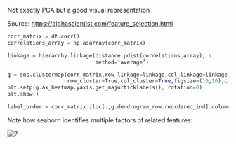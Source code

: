 Not exactly PCA but a good visual representation 

Source: https://alphascientist.com/feature_selection.html

```python   
corr_matrix = df.corr()
correlations_array = np.asarray(corr_matrix)

linkage = hierarchy.linkage(distance.pdist(correlations_array), \
                            method=‘average’)

g = sns.clustermap(corr_matrix,row_linkage=linkage,col_linkage=linkage,\
                   row_cluster=True,col_cluster=True,figsize=(10,10),cmap=‘Greens’)
plt.setp(g.ax_heatmap.yaxis.get_majorticklabels(), rotation=0)
plt.show()

label_order = corr_matrix.iloc[:,g.dendrogram_row.reordered_ind].columns

``` 

Note how seaborn identifies multiple factors of related features:

![?](https://i.imgur.com/ZLFG2A3_d.jpg?maxwidth=640&shape=thumb&fidelity=medium)